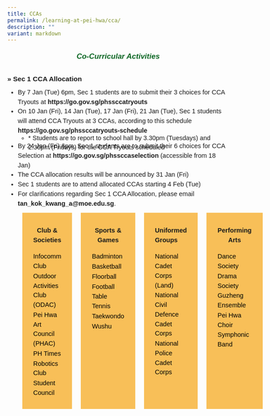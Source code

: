 ```yaml
---
title: CCAs
permalink: /learning-at-pei-hwa/cca/
description: ""
variant: markdown
---
```

<h6 style="color:#0B6623;font-family:sans-serif;font-weight:bold;text-align:center;"><strong style="font-family:sans-serif;font-size:17px;color:#0B6623;">Co-Curricular Activities </strong></h6>

<p style="margin-top:15px;font-size:15.5px;"><strong style="font-family:sans-serif;">» Sec 1 CCA Allocation</strong></p>

<ul style="margin-top:-5px;">
<li style="font-size:14.5px; line-height:1.5;font-family:sans-serif;">By 7 Jan (Tue) 6pm, Sec 1 students are to submit their 3 choices for CCA Tryouts at <a href="https://go.gov.sg/phssccatryouts" style="font-size:14.5px; line-height:1.5;font-family:sans-serif;font-weight:bold;text-decoration: none;">https://go.gov.sg/phssccatryouts</a></li>
<li style="font-size:14.5px; line-height:1.5;font-family:sans-serif;">On 10 Jan (Fri), 14 Jan (Tue), 17 Jan (Fri), 21 Jan (Tue), Sec 1 students will attend CCA Tryouts at 3 CCAs, according to this schedule <a href="https://go.gov.sg/phssccatryouts-schedule" style="font-size:14.5px; line-height:1.5;font-family:sans-serif;font-weight:bold;text-decoration: none;">https://go.gov.sg/phssccatryouts-schedule</a></li>
	<ul style="margin-top:-5px;margin-bottom:-25px">
<li style="font-size:14.5px; line-height:1.5;font-family:sans-serif;">*   Students are to report to school hall by 3.30pm (Tuesdays) and 2.30pm (Fridays) for the CCA Tryouts scheduled</li>
	</ul>
	<li style="font-size:14.5px; line-height:1.5;font-family:sans-serif;">By 24 Jan (Fri) 6pm, Sec 1 students are to submit their 6 choices for CCA Selection at <a href="https://go.gov.sg/phssccaselection" style="font-size:14.5px; line-height:1.5;font-family:sans-serif;font-weight:bold;text-decoration: none;">https://go.gov.sg/phssccaselection</a>&nbsp;(accessible from 18 Jan)</li>
	<li style="font-size:14.5px; line-height:1.5;font-family:sans-serif;">The CCA allocation results will be announced by 31 Jan (Fri)</li>
	<li style="font-size:14.5px; line-height:1.5;font-family:sans-serif;">Sec 1 students are to attend allocated CCAs starting 4 Feb (Tue)</li>
	<li style="font-size:14.5px; line-height:1.5;font-family:sans-serif;">For clarifications regarding Sec 1 CCA Allocation, please email <a href="mailto:tan_kok_kwang_a@moe.edu.sg" style="font-size:14.5px; line-height:1.5;font-family:sans-serif;font-weight:bold;text-decoration: none;">tan_kok_kwang_a@moe.edu.sg</a>.</li>
	
<div style="display: flex; margin:0;padding:0;" class="container"> 
	<div style="flex: 1; background-color: #F8BF58;; margin: 10px; padding: 25px; text-align: center; width: 225px; height: auto;padding-bottom:-10px;" class="box"> 
		<p style="font-size:14.5px; line-height:1.5 ;margin-top:5px; font-family:sans-serif;text-align:center;"><strong style="font-size:14.5px; line-height:1.5 ;margin-top:5px; font-family:sans-serif;text-align:center;">Club &amp; Societies</strong></p> 
		<ul style="list-style-type: none;margin:0;text-align:left;padding:0;">
				<li style="font-size:14.5px; line-height:1.5;"><a href="https://moe-peihwasec-staging.netlify.app/learning-at-pei-hwa/cca/clubs-societies/infocomm-club/" style="font-size:14.5px;color:black;line-height:1.5;font-family:sans-serif;text-align:center;text-align:left;text-decoration: none;">Infocomm Club</a></li>
			<li style="font-size:14.5px; line-height:1.5;"><a href="https://moe-peihwasec-staging.netlify.app/learning-at-pei-hwa/cca/sports-games/outdoor-activities-club-odac/" style="font-size:14.5px;color:black;line-height:1.5;font-family:sans-serif;text-align:center;text-align:left;text-decoration: none;">Outdoor Activities Club (ODAC)</a></li>
				<li style="font-size:14.5px; line-height:1.5;"><a href="https://moe-peihwasec-staging.netlify.app/learning-at-pei-hwa/cca/clubs-societies/pei-hwa-art-council-phac/" style="font-size:14.5px;color:black;line-height:1.5;font-family:sans-serif;text-align:center;text-align:left;text-decoration: none;">Pei Hwa Art Council (PHAC)</a></li>
			<li style="font-size:14.5px; line-height:1.5;"><a href="https://moe-peihwasec-staging.netlify.app/learning-at-pei-hwa/cca/clubs-societies/ph-times/" style="font-size:14.5px;color:black;line-height:1.5;font-family:sans-serif;text-align:center;text-align:left;text-decoration: none;">PH Times</a></li>
			<li style="font-size:14.5px; line-height:1.5;"><a href="https://moe-peihwasec-staging.netlify.app/learning-at-pei-hwa/cca/clubs-societies/robotics/" style="font-size:14.5px;color:black;line-height:1.5;font-family:sans-serif;text-align:center;text-align:left;text-decoration: none;">Robotics Club</a></li>
			<li style="font-size:14.5px; line-height:1.5;"><a href="https://moe-peihwasec-staging.netlify.app/learning-at-pei-hwa/cca/clubs-societies/student-council/" style="font-size:14.5px;color:black;line-height:1.5;font-family:sans-serif;text-align:center;text-align:left;text-decoration: none;">Student Council</a></li>
		</ul>
	</div> 
	<div style="flex: 1; background-color: #F8BF58;; margin: 10px; padding: 25px; text-align: center; width: 225px; height: auto;padding-bottom:-10px;" class="box"> 
		<p style="font-size:14.5px; line-height:1.5 ;margin-top:5px; font-family:sans-serif;text-align:center;"><strong style="font-size:14.5px; line-height:1.5 ;margin-top:5px; font-family:sans-serif;text-align:center;">Sports &amp; Games</strong></p>
				<ul style="list-style-type: none;margin:0;text-align:left;padding:0;">
				<li style="font-size:14.5px; line-height:1.5;"><a href="https://moe-peihwasec-staging.netlify.app/learning-at-pei-hwa/cca/sports-games/badminton/" style="font-size:14.5px;color:black;line-height:1.5;font-family:sans-serif;text-align:center;text-align:left;text-decoration: none;">Badminton</a></li>
					<li style="font-size:14.5px; line-height:1.5;"><a href="https://moe-peihwasec-staging.netlify.app/learning-at-pei-hwa/cca/sports-games/basketball/" style="font-size:14.5px;color:black;line-height:1.5;font-family:sans-serif;text-align:center;text-align:left;text-decoration: none;">Basketball</a></li>
			<li style="font-size:14.5px; line-height:1.5;"><a href="https://moe-peihwasec-staging.netlify.app/learning-at-pei-hwa/cca/sports-games/floorball/" style="font-size:14.5px;color:black;line-height:1.5;font-family:sans-serif;text-align:center;text-align:left;text-decoration: none;">Floorball</a></li>
			<li style="font-size:14.5px; line-height:1.5;"><a href="https://moe-peihwasec-staging.netlify.app/learning-at-pei-hwa/cca/sports-games/football/" style="font-size:14.5px;color:black;line-height:1.5;font-family:sans-serif;text-align:center;text-align:left;text-decoration: none;">Football</a></li>
							<li style="font-size:14.5px; line-height:1.5;"><a href="https://moe-peihwasec-staging.netlify.app/learning-at-pei-hwa/cca/sports-games/table-tennis/" style="font-size:14.5px;color:black;line-height:1.5;font-family:sans-serif;text-align:center;text-align:left;text-decoration: none;">Table Tennis</a></li>
			<li style="font-size:14.5px; line-height:1.5;"><a href="https://moe-peihwasec-staging.netlify.app/learning-at-pei-hwa/cca/sports-games/taekwondo/" style="font-size:14.5px;color:black;line-height:1.5;font-family:sans-serif;text-align:center;text-align:left;text-decoration: none;">Taekwondo</a></li>
			<li style="font-size:14.5px; line-height:1.5;"><a href="https://moe-peihwasec-staging.netlify.app/learning-at-pei-hwa/cca/sports-games/wushu/" style="font-size:14.5px;color:black;line-height:1.5;font-family:sans-serif;text-align:center;text-align:left;text-decoration: none;">Wushu</a></li>
		</ul>
	</div> 
	<div style="flex: 1; background-color: #F8BF58;; margin: 10px; padding: 25px; text-align: center; width: 225px; height: auto;padding-bottom:-10px;" class="box"> 
		<p style="font-size:14.5px; line-height:1.5 ;margin-top:5px; font-family:sans-serif;text-align:left;">
			<strong style="font-size:14.5px; line-height:1.5 ;margin-top:5px; font-family:sans-serif;text-align:left;">Uniformed Groups</strong>
			</p>
		<ul style="list-style-type: none;margin:0;text-align:left;padding:0;">
				<li style="font-size:14.5px; line-height:1.5;"><a href="https://moe-peihwasec-staging.netlify.app/learning-at-pei-hwa/cca/uniformed-groups/ncc-land/" style="font-size:14.5px;color:black;line-height:1.5;font-family:sans-serif;text-align:center;text-align:left;text-decoration: none;">National Cadet Corps (Land)</a></li>
				<li style="font-size:14.5px; line-height:1.5;"><a href="https://moe-peihwasec-staging.netlify.app/learning-at-pei-hwa/cca/uniformed-groups/ncdcc/" style="font-size:14.5px;color:black;line-height:1.5;font-family:sans-serif;text-align:center;text-align:left;text-decoration: none;">National Civil Defence Cadet Corps</a></li>
				<li style="font-size:14.5px; line-height:1.5;"><a href="https://moe-peihwasec-staging.netlify.app/learning-at-pei-hwa/cca/uniformed-groups/npcc/" style="font-size:14.5px;color:black;line-height:1.5;font-family:sans-serif;text-align:center;text-align:left;text-decoration: none;">National Police Cadet Corps</a></li>
		</ul>
	</div> 
	<div style="flex: 1; background-color: #F8BF58;; margin: 10px; padding: 25px; text-align: center; width: 225px; height: auto;padding-bottom:-10px;" class="box">  
		<p style="font-size:14.5px; line-height:1.5 ;margin-top:5px; font-family:sans-serif;text-align:center;">
			<strong style="font-size:14.5px; line-height:1.5 ;margin-top:5px; font-family:sans-serif;text-align:center;">Performing Arts</strong>
			</p>	
		<ul style="list-style-type: none;margin:0;text-align:left;padding:0;">
				<li style="font-size:14.5px; line-height:1.5;"><a href="https://moe-peihwasec-staging.netlify.app/learning-at-pei-hwa/cca/performing-arts/dance-society/" style="font-size:14.5px;color:black;line-height:1.5;font-family:sans-serif;text-align:center;text-align:left;text-decoration: none;">Dance Society</a></li>
				<li style="font-size:14.5px; line-height:1.5;"><a href="https://moe-peihwasec-staging.netlify.app/learning-at-pei-hwa/cca/clubs-societies/drama-society/" style="font-size:14.5px;color:black;line-height:1.5;font-family:sans-serif;text-align:center;text-align:left;text-decoration: none;">Drama Society</a></li>
			<li style="font-size:14.5px; line-height:1.5;"><a href="https://moe-peihwasec-staging.netlify.app/learning-at-pei-hwa/cca/performing-arts/guzheng-ensemble/" style="font-size:14.5px;color:black;line-height:1.5;font-family:sans-serif;text-align:center;text-align:left;text-decoration: none;">Guzheng Ensemble</a></li>
			<li style="font-size:14.5px; line-height:1.5;"><a href="https://moe-peihwasec-staging.netlify.app/learning-at-pei-hwa/cca/performing-arts/pei-hwa-choir/" style="font-size:14.5px;color:black;line-height:1.5;font-family:sans-serif;text-align:center;text-align:left;text-decoration: none;">Pei Hwa Choir</a></li>
			<li style="font-size:14.5px; line-height:1.5;"><a href="https://moe-peihwasec-staging.netlify.app/learning-at-pei-hwa/cca/performing-arts/symphonic-band/" style="font-size:14.5px;color:black;line-height:1.5;font-family:sans-serif;text-align:center;text-align:left;text-decoration: none;">Symphonic Band</a></li>
		</ul>
	</div> 
</div></ul>